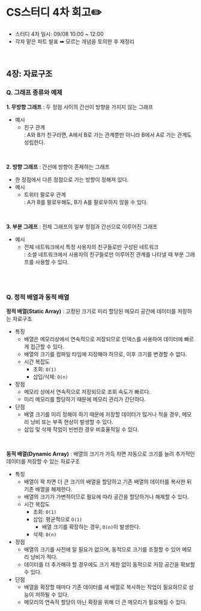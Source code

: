 # CS스터디 4차 회고✏️
- 스터디 4차 일시: 09/08 10:00 ~ 12:00
- 각자 맡은 파트 발표 ➡︎ 모르는 개념을 토의한 후 재정리

<br/>

## 4장: 자료구조

### Q. 그래프 종류와 예제
**1. 무방향 그래프**
: 두 정점 사이의 간선이 방향을 가지지 않는 그래프
  - 예시
    - 친구 관계 <br/>
    : A와 B가 친구라면, A에서 B로 가는 관계뿐만 아니라 B에서 A로 가는 관계도 성립한다.

<br/>

**2. 방향 그래프**
: 간선에 방향이 존재하는 그래프
  - 한 정점에서 다른 정점으로 가는 방향이 정해져 있다.
  - 예시
    - 트위터 팔로우 관계 <br/>
    : A가 B를 팔로우해도, B가 A를 팔로우하지 않을 수 있다.

<br/>

**3. 부분 그래프**
: 전체 그래프의 일부 정점과 간선으로 이루어진 그래프
  - 예시
    - 전체 네트워크에서 특정 사용자의 친구들로만 구성된 네트워크 <br/>
    : 소셜 네트워크에서 사용자의 친구들로만 이루어진 관계를 나타낼 때 부분 그래프를 사용할 수 있다.

<br/><br/>

### Q. 정적 배열과 동적 배열
**정적 배열(Static Array)**
: 고정된 크기로 미리 할당된 메모리 공간에 데이터를 저장하는 자료구조
  - 특징
    - 배열은 메모리상에서 연속적으로 저장되므로 인덱스를 사용하여 데이터에 빠르게 접근할 수 있다.
    - 배열의 크기를 컴파일 타임에 지정해야 하므로, 이후 크기를 변경할 수 없다.
    - 시간 복잡도
      - 조회: `O(1)` 
      - 삽입/삭제: `O(n)` 
  - 장점
    - 메모리 상에서 연속적으로 저장되므로 조회 속도가 빠르다.
    - 미리 메모리를 할당하기 때문에 메모리 관리가 간단하다.
  - 단점
    - 배열 크기를 미리 정해야 하기 때문에 저장할 데이터가 많거나 적을 경우, 메모리 낭비 또는 부족 현상이 발생할 수 있다.
    - 삽입 및 삭제 작업이 빈번한 경우 비효율적일 수 있다.

<br/>

**동적 배열(Dynamic Array)**
: 배열의 크기가 가득 차면 자동으로 크기를 늘려 추가적인 데이터를 저장할 수 있는 자료구조
  - 특징
    - 배열이 꽉 차면 더 큰 크기의 배열을 할당하고 기존 배열의 데이터를 복사한 뒤 기존 배열을 해제한다.
    - 배열의 크기가 가변적이므로 필요에 따라 공간을 할당하거나 해제할 수 있다.
    - 시간 복잡도
      - 조회: `O(1)`
      - 삽입: 평균적으로 `O(1)`
        - 배열 크기를 확장하는 경우, `O(n)`이 발생한다. 
      - 삭제: `O(n)`
  - 장점
    - 배열의 크기를 사전에 알 필요가 없으며, 동적으로 크기를 조절할 수 있어 메모리 낭비가 적다.
    - 데이터를 더 추가해야 할 경우에도 크기 제한 없이 동적으로 저장 공간을 확보할 수 있다.
  - 단점
    - 배열을 확장할 때마다 기존 데이터를 새 배열로 복사하는 작업이 필요하므로 성능이 저하될 수 있다.
    - 메모리의 연속적 할당이 아닌 확장을 위해 더 큰 메모리가 필요해질 수 있다.


<br/><br/>
<br/>

